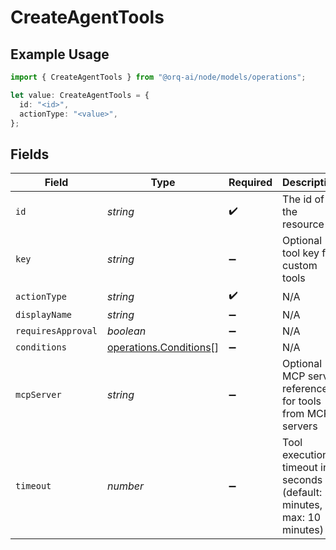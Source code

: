 # CreateAgentTools

## Example Usage

```typescript
import { CreateAgentTools } from "@orq-ai/node/models/operations";

let value: CreateAgentTools = {
  id: "<id>",
  actionType: "<value>",
};
```

## Fields

| Field                                                                   | Type                                                                    | Required                                                                | Description                                                             |
| ----------------------------------------------------------------------- | ----------------------------------------------------------------------- | ----------------------------------------------------------------------- | ----------------------------------------------------------------------- |
| `id`                                                                    | *string*                                                                | :heavy_check_mark:                                                      | The id of the resource                                                  |
| `key`                                                                   | *string*                                                                | :heavy_minus_sign:                                                      | Optional tool key for custom tools                                      |
| `actionType`                                                            | *string*                                                                | :heavy_check_mark:                                                      | N/A                                                                     |
| `displayName`                                                           | *string*                                                                | :heavy_minus_sign:                                                      | N/A                                                                     |
| `requiresApproval`                                                      | *boolean*                                                               | :heavy_minus_sign:                                                      | N/A                                                                     |
| `conditions`                                                            | [operations.Conditions](../../models/operations/conditions.md)[]        | :heavy_minus_sign:                                                      | N/A                                                                     |
| `mcpServer`                                                             | *string*                                                                | :heavy_minus_sign:                                                      | Optional MCP server reference for tools from MCP servers                |
| `timeout`                                                               | *number*                                                                | :heavy_minus_sign:                                                      | Tool execution timeout in seconds (default: 2 minutes, max: 10 minutes) |